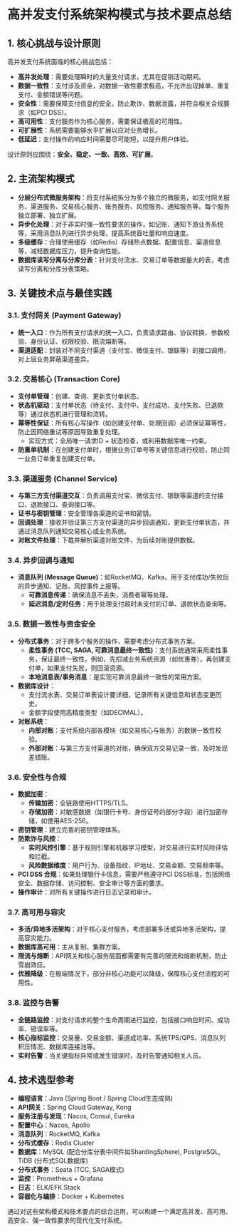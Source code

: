 # 高并发支付系统架构模式与技术要点总结

## 1. 核心挑战与设计原则

高并发支付系统面临的核心挑战包括：

*   **高并发处理**：需要处理瞬时的大量支付请求，尤其在促销活动期间。
*   **数据一致性**：支付涉及资金，对数据一致性要求极高，不允许出现掉单、重复支付、金额错误等问题。
*   **安全性**：需要保障支付信息的安全，防止欺诈、数据泄露，并符合相关合规要求（如PCI DSS）。
*   **高可用性**：支付服务作为核心服务，需要保证极高的可用性。
*   **可扩展性**：系统需要能够水平扩展以应对业务增长。
*   **低延迟**：支付操作的响应时间需要尽可能短，以提升用户体验。

设计原则应围绕：**安全、稳定、一致、高效、可扩展**。

## 2. 主流架构模式

*   **分层分布式微服务架构**：将支付系统拆分为多个独立的微服务，如支付网关服务、渠道服务、交易核心服务、账务服务、风控服务、通知服务等。每个服务独立部署、独立扩展。
*   **异步化处理**：对于非实时强一致性要求的操作，如记账、通知下游业务系统等，采用消息队列进行异步处理，提高系统吞吐量和响应速度。
*   **多级缓存**：合理使用缓存（如Redis）存储热点数据、配置信息、渠道信息等，减轻数据库压力，提升查询性能。
*   **数据库读写分离与分库分表**：针对支付流水、交易订单等数据量大的表，考虑读写分离和分库分表策略。

## 3. 关键技术点与最佳实践

### 3.1. 支付网关 (Payment Gateway)

*   **统一入口**：作为所有支付请求的统一入口，负责请求路由、协议转换、参数校验、身份认证、权限校验、限流熔断等。
*   **渠道适配**：封装对不同支付渠道（支付宝、微信支付、银联等）的接口调用，对上层业务屏蔽渠道差异。

### 3.2. 交易核心 (Transaction Core)

*   **支付单管理**：创建、查询、更新支付单状态。
*   **状态机驱动**：支付单状态（待支付、支付中、支付成功、支付失败、已退款等）通过状态机进行管理和流转。
*   **幂等性保证**：所有核心写操作（如创建支付单、处理回调）必须保证幂等性，防止因网络重试等原因导致重复处理。
    *   实现方式：全局唯一请求ID + 状态检查，或利用数据库唯一约束。
*   **防重单机制**：在创建支付单时，根据业务订单号等关键信息进行校验，防止同一业务订单重复创建支付单。

### 3.3. 渠道服务 (Channel Service)

*   **与第三方支付渠道交互**：负责调用支付宝、微信支付、银联等渠道的支付接口、退款接口、查询接口等。
*   **证书与密钥管理**：安全管理各渠道的证书和密钥。
*   **回调处理**：接收并验证第三方支付渠道的异步回调通知，更新支付单状态，并通过消息队列通知交易核心或业务系统。
*   **对账文件处理**：下载并解析渠道对账文件，为后续对账提供数据。

### 3.4. 异步回调与通知

*   **消息队列 (Message Queue)**：如RocketMQ、Kafka，用于支付成功/失败后的异步通知、记账、风控事件上报等。
    *   **可靠消息传递**：确保消息不丢失，消费者幂等处理。
    *   **延迟消息/定时任务**：用于处理支付超时未支付的订单、退款状态查询等。

### 3.5. 数据一致性与资金安全

*   **分布式事务**：对于跨多个服务的操作，需要考虑分布式事务方案。
    *   **柔性事务 (TCC, SAGA, 可靠消息最终一致性)**：支付系统通常采用柔性事务，保证最终一致性。例如，先扣减业务系统资源（如优惠券），再创建支付单，如果支付失败，则回滚资源。
    *   **本地消息表/事务消息**：是实现可靠消息最终一致性的常用方案。
*   **数据库设计**：
    *   支付流水表、交易订单表设计要详细，记录所有关键信息和状态变更历史。
    *   金额字段使用高精度类型（如DECIMAL）。
*   **对账系统**：
    *   **内部对账**：支付系统内部各模块（如交易核心与账务）的数据一致性校验。
    *   **外部对账**：与第三方支付渠道的对账，确保双方交易记录一致，及时发现差错账。

### 3.6. 安全性与合规

*   **数据加密**：
    *   **传输加密**：全链路使用HTTPS/TLS。
    *   **存储加密**：对敏感数据（如银行卡号、身份证号的部分字段）进行加密存储，如使用AES-256。
*   **密钥管理**：建立完善的密钥管理体系。
*   **防欺诈与风控**：
    *   **实时风控引擎**：基于规则引擎和机器学习模型，对交易进行实时风险评估和拦截。
    *   **风险数据维度**：用户行为、设备指纹、IP地址、交易金额、交易频率等。
*   **PCI DSS 合规**：如果处理银行卡信息，需要严格遵守PCI DSS标准，包括网络安全、数据存储、访问控制、安全审计等方面的要求。
*   **操作审计**：对所有关键操作进行日志记录和审计。

### 3.7. 高可用与容灾

*   **多活/异地多活架构**：对于核心支付服务，考虑部署多活或异地多活架构，提高容灾能力。
*   **数据库高可用**：主从复制、集群方案。
*   **限流与熔断**：API网关和核心服务层面都需要有完善的限流和熔断机制，防止雪崩效应。
*   **优雅降级**：在极端情况下，部分非核心功能可以降级，保障核心支付流程的可用性。

### 3.8. 监控与告警

*   **全链路监控**：对支付请求的整个生命周期进行监控，包括接口响应时间、成功率、错误率等。
*   **核心指标监控**：交易量、交易金额、渠道成功率、系统TPS/QPS、消息队列积压情况、数据库连接池等。
*   **实时告警**：当关键指标异常或发生错误时，及时告警通知相关人员。

## 4. 技术选型参考

*   **编程语言**：Java (Spring Boot / Spring Cloud生态成熟)
*   **API网关**：Spring Cloud Gateway, Kong
*   **服务注册与发现**：Nacos, Consul, Eureka
*   **配置中心**：Nacos, Apollo
*   **消息队列**：RocketMQ, Kafka
*   **分布式缓存**：Redis Cluster
*   **数据库**：MySQL (配合分库分表中间件如ShardingSphere), PostgreSQL, TiDB (分布式SQL数据库)
*   **分布式事务**：Seata (TCC, SAGA模式)
*   **监控**：Prometheus + Grafana
*   **日志**：ELK/EFK Stack
*   **容器化与编排**：Docker + Kubernetes

通过对这些架构模式和技术要点的综合运用，可以构建一个满足高并发、高可用、高安全、强一致性要求的现代化支付系统。
